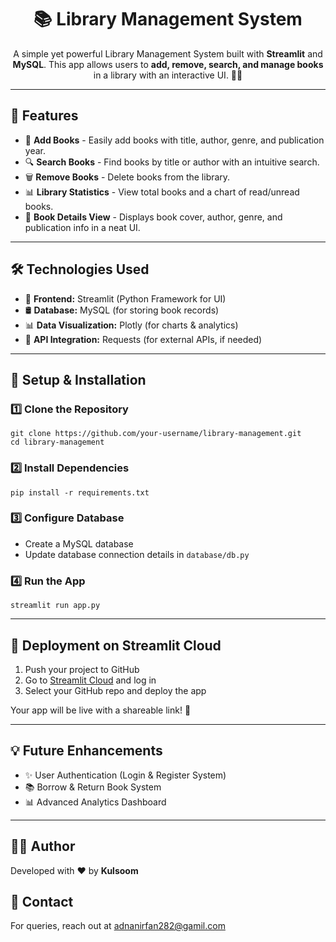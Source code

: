 <h1 align="center">📚 Library Management System</h1>

<p align="center">
    A simple yet powerful Library Management System built with <strong>Streamlit</strong> and <strong>MySQL</strong>. 
    This app allows users to <strong>add, remove, search, and manage books</strong> in a library with an interactive UI. 📖✨
</p>

<hr>

<h2>🚀 Features</h2>
<ul>
    <li>📌 <strong>Add Books</strong> - Easily add books with title, author, genre, and publication year.</li>
    <li>🔍 <strong>Search Books</strong> - Find books by title or author with an intuitive search.</li>
    <li>🗑 <strong>Remove Books</strong> - Delete books from the library.</li>
    <li>📊 <strong>Library Statistics</strong> - View total books and a chart of read/unread books.</li>
    <li>📖 <strong>Book Details View</strong> - Displays book cover, author, genre, and publication info in a neat UI.</li>
</ul>

<hr>

<h2>🛠️ Technologies Used</h2>
<ul>
    <li>🎨 <strong>Frontend:</strong> Streamlit (Python Framework for UI)</li>
    <li>🛢️ <strong>Database:</strong> MySQL (for storing book records)</li>
    <li>📊 <strong>Data Visualization:</strong> Plotly (for charts & analytics)</li>
    <li>🔄 <strong>API Integration:</strong> Requests (for external APIs, if needed)</li>
</ul>

<hr>

<h2>📌 Setup & Installation</h2>

<h3>1️⃣ Clone the Repository</h3>

<pre><code>git clone https://github.com/your-username/library-management.git
cd library-management</code></pre>

<h3>2️⃣ Install Dependencies</h3>

<pre><code>pip install -r requirements.txt</code></pre>

<h3>3️⃣ Configure Database</h3>
<ul>
    <li>Create a MySQL database</li>
    <li>Update database connection details in <code>database/db.py</code></li>
</ul>

<h3>4️⃣ Run the App</h3>

<pre><code>streamlit run app.py</code></pre>

<hr>

<h2>🚀 Deployment on Streamlit Cloud</h2>

<ol>
    <li>Push your project to GitHub</li>
    <li>Go to <a href="https://share.streamlit.io/">Streamlit Cloud</a> and log in</li>
    <li>Select your GitHub repo and deploy the app</li>
</ol>

Your app will be live with a shareable link! 🎉

<hr>


<h2>💡 Future Enhancements</h2>
<ul>
    <li>✨ User Authentication (Login & Register System)</li>
    <li>📚 Borrow & Return Book System</li>
    <li>📊 Advanced Analytics Dashboard</li>
</ul>

<hr>

<h2>👨‍💻 Author</h2>
<p>Developed with ❤️ by <strong>Kulsoom</strong></p>

<h2>📩 Contact</h2>
<p>For queries, reach out at <a href="mailto:adnanirfan282@gamil.com">adnanirfan282@gamil.com</a></p>

